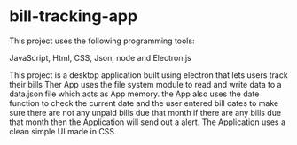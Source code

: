 # bill-tracking-app

This project uses the following programming tools:

JavaScript, Html, CSS, Json, node and Electron.js

This project is a desktop application built using electron that lets users track their bills 
Ther App uses the file system module to read and write data to a data.json file which acts as App memory. 
the App also uses the date function to check the current date and the user entered bill dates to make sure there are not any unpaid bills due that month
if there are any bills due that month then the Application will send out a alert.
The Application uses a clean simple UI made in CSS. 

